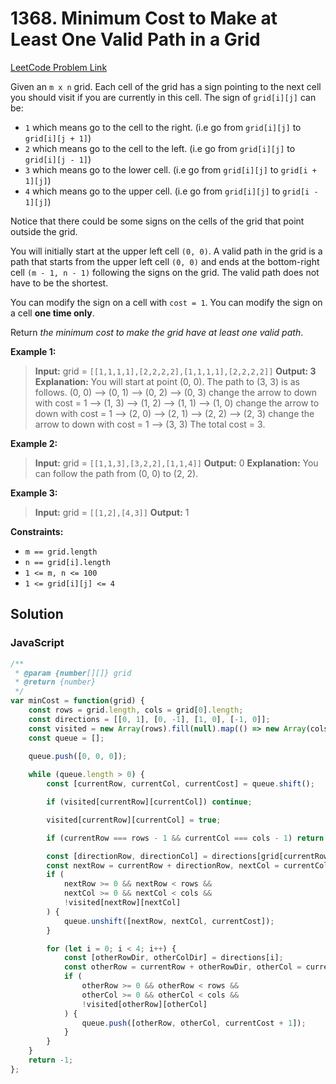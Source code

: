 # 1368. Minimum Cost to Make at Least One Valid Path in a Grid

[LeetCode Problem Link](https://leetcode.com/problems/minimum-cost-to-make-at-least-one-valid-path-in-a-grid/)

Given an `m x n` grid. Each cell of the grid has a sign pointing to the next cell you should visit if you are currently in this cell. The sign of `grid[i][j]` can be:

* `1` which means go to the cell to the right. (i.e go from `grid[i][j]` to `grid[i][j + 1]`)
* `2` which means go to the cell to the left. (i.e go from `grid[i][j]` to `grid[i][j - 1]`)
* `3` which means go to the lower cell. (i.e go from `grid[i][j]` to `grid[i + 1][j]`)
* `4` which means go to the upper cell. (i.e go from `grid[i][j]` to `grid[i - 1][j]`)

Notice that there could be some signs on the cells of the grid that point outside the grid.

You will initially start at the upper left cell `(0, 0)`. A valid path in the grid is a path that starts from the upper left cell `(0, 0)` and ends at the bottom-right cell `(m - 1, n - 1)` following the signs on the grid. The valid path does not have to be the shortest.

You can modify the sign on a cell with `cost = 1`. You can modify the sign on a cell **one time only**.

Return *the minimum cost to make the grid have at least one valid path*.

**Example 1:**
>**Input:** grid = `[[1,1,1,1],[2,2,2,2],[1,1,1,1],[2,2,2,2]]`
****Output:** 3
Explanation:** You will start at point (0, 0).
The path to (3, 3) is as follows. (0, 0) --> (0, 1) --> (0, 2) --> (0, 3) change the arrow to down with cost = 1 --> (1, 3) --> (1, 2) --> (1, 1) --> (1, 0) change the arrow to down with cost = 1 --> (2, 0) --> (2, 1) --> (2, 2) --> (2, 3) change the arrow to down with cost = 1 --> (3, 3)
The total cost = 3.

**Example 2:**
>**Input:** grid = `[[1,1,3],[3,2,2],[1,1,4]]`
**Output:** 0
**Explanation:** You can follow the path from (0, 0) to (2, 2).

**Example 3:**
>**Input:** grid = `[[1,2],[4,3]]`
**Output:** 1

**Constraints:**

* `m == grid.length`
* `n == grid[i].length`
* `1 <= m, n <= 100`
* `1 <= grid[i][j] <= 4`



## Solution

### JavaScript

```javaScript
/**
 * @param {number[][]} grid
 * @return {number}
 */
var minCost = function(grid) {
    const rows = grid.length, cols = grid[0].length;
    const directions = [[0, 1], [0, -1], [1, 0], [-1, 0]];
    const visited = new Array(rows).fill(null).map(() => new Array(cols).fill(false));
    const queue = [];
        
    queue.push([0, 0, 0]);

    while (queue.length > 0) {
        const [currentRow, currentCol, currentCost] = queue.shift();

        if (visited[currentRow][currentCol]) continue;

        visited[currentRow][currentCol] = true;

        if (currentRow === rows - 1 && currentCol === cols - 1) return currentCost;

        const [directionRow, directionCol] = directions[grid[currentRow][currentCol] - 1];
        const nextRow = currentRow + directionRow, nextCol = currentCol + directionCol;
        if (
            nextRow >= 0 && nextRow < rows &&
            nextCol >= 0 && nextCol < cols &&
            !visited[nextRow][nextCol]
        ) {
            queue.unshift([nextRow, nextCol, currentCost]);
        }

        for (let i = 0; i < 4; i++) {
            const [otherRowDir, otherColDir] = directions[i];
            const otherRow = currentRow + otherRowDir, otherCol = currentCol + otherColDir;
            if (
                otherRow >= 0 && otherRow < rows &&
                otherCol >= 0 && otherCol < cols &&
                !visited[otherRow][otherCol]
            ) {
                queue.push([otherRow, otherCol, currentCost + 1]);
            }
        }
    }
    return -1;
};
```
